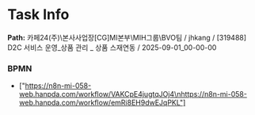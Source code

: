 # Task Info

**Path:** 카페24(주)\본사사업장\[CG]MI본부\MIH그룹\BVO팀 / jhkang / [319488] D2C 서비스 운영_상품 관리 _ 상품 스재연동 / 2025-09-01_00-00-00

### BPMN
- ["https://n8n-mi-058-web.hanpda.com/workflow/VAKCpE4jugtqJOj4\nhttps://n8n-mi-058-web.hanpda.com/workflow/emRi8EH9dwEJqPKL"]

